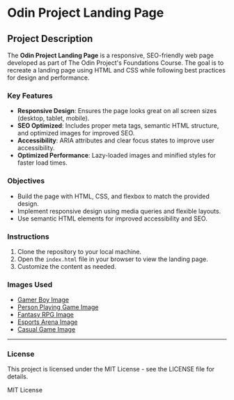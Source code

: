 # Odin Project Landing Page

## Project Description

The **Odin Project Landing Page** is a responsive, SEO-friendly web page developed as part of The Odin Project's Foundations Course. The goal is to recreate a landing page using HTML and CSS while following best practices for design and performance.

### Key Features

- **Responsive Design**: Ensures the page looks great on all screen sizes (desktop, tablet, mobile).
- **SEO Optimized**: Includes proper meta tags, semantic HTML structure, and optimized images for improved SEO.
- **Accessibility**: ARIA attributes and clear focus states to improve user accessibility.
- **Optimized Performance**: Lazy-loaded images and minified styles for faster load times.

### Objectives

- Build the page with HTML, CSS, and flexbox to match the provided design.
- Implement responsive design using media queries and flexible layouts.
- Use semantic HTML elements for improved accessibility and SEO.

### Instructions

1. Clone the repository to your local machine.
2. Open the `index.html` file in your browser to view the landing page.
3. Customize the content as needed.

### Images Used

- [Gamer Boy Image](https://pixabay.com/illustrations/boy-headphones-blue-ai-generated-8824850/)
- [Person Playing Game Image](https://unsplash.com/photos/a-person-playing-a-video-game-on-a-laptop-9oQYwZXZ-8c)
- [Fantasy RPG Image](https://pixabay.com/illustrations/ai-generated-fantasy-dnd-game-rpg-8502909/)
- [Esports Arena Image](https://pixabay.com/illustrations/ai-generated-man-bullfighter-8956685/)
- [Casual Game Image](https://pixabay.com/illustrations/ai-generated-boy-trunk-forest-3d-8064706/)

---

### License

This project is licensed under the MIT License - see the LICENSE file for details.

MIT License
